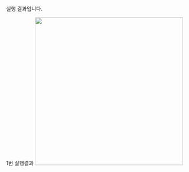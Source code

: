 실행 결과입니다.

1번 실행결과
<img
src = "https://github.com/skwldwld/PP1_Project1/blob/main/screenshots/스크린샷%202023-09-01%20오후%205.04.16.png" width = "400">
